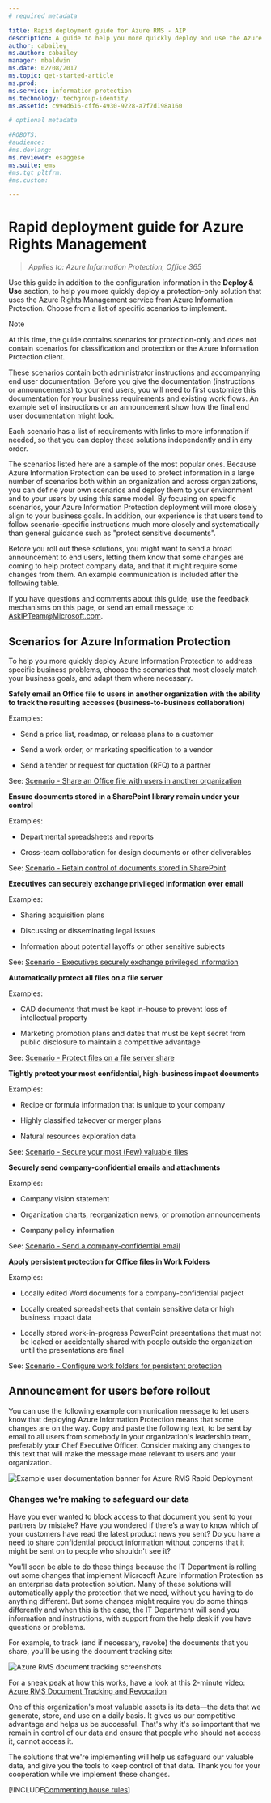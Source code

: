 ```yaml
---
# required metadata

title: Rapid deployment guide for Azure RMS - AIP
description: A guide to help you more quickly deploy and use the Azure Rights Management service to protect your organization's data. Start by choosing from a list of specific scenarios to implement.
author: cabailey
ms.author: cabailey
manager: mbaldwin
ms.date: 02/08/2017
ms.topic: get-started-article
ms.prod:
ms.service: information-protection
ms.technology: techgroup-identity
ms.assetid: c994d616-cff6-4930-9228-a7f7d198a160

# optional metadata

#ROBOTS:
#audience:
#ms.devlang:
ms.reviewer: esaggese
ms.suite: ems
#ms.tgt_pltfrm:
#ms.custom:

---
```


# Rapid deployment guide for Azure Rights Management

>*Applies to: Azure Information Protection, Office 365*

Use this guide in addition to the configuration information in the **Deploy & Use** section, to help you more quickly deploy a protection-only solution that uses the Azure Rights Management service from Azure Information Protection. Choose from a list of specific scenarios to implement.

> [!NOTE]
> At this time, the guide contains scenarios for protection-only and does not contain scenarios for classification and protection or the Azure Information Protection client. 

These scenarios contain both administrator instructions and accompanying end user documentation. Before you give the documentation (instructions or announcements) to your end users, you will need to first customize this documentation for your business requirements and existing work flows. An example set of instructions or an announcement show how the final end user documentation might look.

Each scenario has a list of requirements with links to more information if needed, so that you can deploy these solutions independently and in any order.

The scenarios listed here are a sample of the most popular ones. Because Azure Information Protection can be used to protect information in a large number of scenarios both within an organization and across organizations, you can define your own scenarios and deploy them to your environment and to your users by using this same model. By focusing on specific scenarios, your Azure Information Protection deployment will more closely align to your business goals. In addition, our experience is that users tend to follow scenario-specific instructions much more closely and systematically than general guidance such as "protect sensitive documents".

Before you roll out these solutions, you might want to send a broad announcement to end users, letting them know that some changes are coming to help protect company data, and that it might require some changes from them. An example communication is included after the following table.

If you have questions and comments about this guide, use the feedback mechanisms on this page, or send an email message to [AskIPTeam@Microsoft.com](mailto:%20askipteam@microsoft.com?subject=Rapid%20Deployment%20Guide%20feedback).

## Scenarios for Azure Information Protection
To help you more quickly deploy Azure Information Protection to address specific business problems, choose the scenarios that most closely match your business goals, and adapt them where necessary.



**Safely email an Office file to users in another organization with the ability to track the resulting accesses (business-to-business collaboration)**

Examples:

- Send a price list, roadmap, or release plans to a customer

- Send a work order, or marketing specification to a vendor

- Send a tender or request for quotation (RFQ) to a partner

See: [Scenario - Share an Office file with users in another organization](scenario-share-office-file-externally.md)

**Ensure documents stored in a SharePoint library remain under your control**

Examples:

- Departmental spreadsheets and reports

- Cross-team collaboration for design documents or other deliverables

See: [Scenario - Retain control of documents stored in SharePoint](scenario-sharepoint.md)

**Executives can securely exchange privileged information over email**

Examples:

- Sharing acquisition plans

- Discussing or disseminating legal issues

- Information about potential layoffs or other sensitive subjects

See: [Scenario - Executives securely exchange privileged information](scenario-executives-email.md)

**Automatically protect all files on a file server**

Examples:

- CAD documents that must be kept in-house to prevent loss of intellectual property

- Marketing promotion plans and dates that must be kept secret from public disclosure to maintain a competitive advantage

See: [Scenario - Protect files on a file server share](scenario-fci.md)

**Tightly protect your most confidential, high-business impact documents**

Examples:

- Recipe or formula information that is unique to your company

- Highly classified takeover or merger plans

- Natural resources exploration data

See: [Scenario - Secure your most &#40;Few&#41; valuable files](scenario-secure-most-valuable-files.md)

**Securely send company-confidential emails and attachments**

Examples:

- Company vision statement

- Organization charts, reorganization news, or promotion announcements

- Company policy information

See: [Scenario - Send a company-confidential email](scenario-company-confidential-email.md)

**Apply persistent protection for Office files in Work Folders**

Examples:

- Locally edited Word documents for a company-confidential project

- Locally created spreadsheets that contain sensitive data or high business impact data

- Locally stored work-in-progress PowerPoint presentations that must not be leaked or accidentally shared with people outside the organization until the presentations are final

See: [Scenario - Configure work folders for persistent protection](scenario-work-folders.md)




## Announcement for users before rollout
You can use the following example communication message to let users know that deploying Azure Information Protection means that some changes are on the way. Copy and paste the following text, to be sent by email to all users from somebody in your organization's leadership team, preferably your Chef Executive Officer. Consider making any changes to this text that will make the message more relevant to users and your organization.

![Example user documentation banner for Azure RMS Rapid Deployment](../media/AzRMS_ExampleBanner.png)

### Changes we're making to safeguard our data
Have you ever wanted to block access to that document you sent to your partners by mistake? Have you wondered if there’s a way to know which of your customers have read the latest product news you sent? Do you have a need to share confidential product information without concerns that it might be sent on to people who shouldn't see it?

You'll soon be able to do these things because the IT Department is rolling out some changes that implement Microsoft Azure Information Protection as an enterprise data protection solution. Many of these solutions will automatically apply the protection that we need, without you having to do anything different. But some changes might require you do some things differently and when this is the case, the IT Department will send you information and instructions, with support from the help desk if you have questions or problems.

For example, to track (and if necessary, revoke) the documents that you share, you'll be using the document tracking site:

![Azure RMS document tracking screenshots](../media/AzRMS_Tutorial_5_Screenshots.png)

For a sneak peak at how this works, have a look at this 2-minute video: [Azure RMS Document Tracking and Revocation](https://channel9.msdn.com/Series/Information-Protection/Azure-RMS-Document-Tracking-and-Revocation)

One of this organization's most valuable assets is its data—the data that we generate, store, and use on a daily basis. It gives us our competitive advantage and helps us be successful. That's why it's so important that we remain in control of our data and ensure that people who should not access it, cannot access it.

The solutions that we're implementing will help us safeguard our valuable data, and give you the tools to keep control of that data. Thank you for your cooperation while we implement these changes.

[!INCLUDE[Commenting house rules](../includes/houserules.md)]
